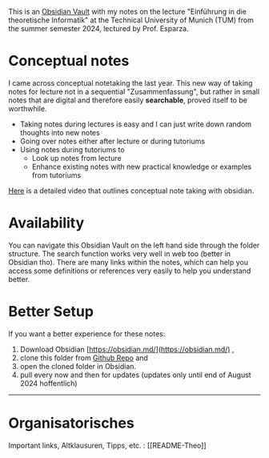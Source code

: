 This is an [Obsidian Vault](https://obsidian.md/) with my notes on the lecture "Einführung in die theoretische Informatik" at the Technical University of Munich (TUM) from the summer semester 2024, lectured by Prof. Esparza.

# Conceptual notes
I came across conceptual notetaking the last year. 
This new way of taking notes for lecture not in a sequential "Zusammenfassung", but rather in small notes that are digital and therefore easily **searchable**, proved itself to be worthwhile. 
- Taking notes during lectures is easy and I can just write down random thoughts into new notes
- Going over notes either after lecture or during tutoriums
- Using notes during tutoriums to
	- Look up notes from lecture
	- Enhance existing notes with new practical knowledge or examples from tutoriums

[Here](https://youtu.be/MYJsGksojms?si=1GGNhKgnRy3egEA4) is a detailed video that outlines conceptual note taking with obsidian.


# Availability
You can navigate this Obsidian Vault on the left hand side through the folder structure.
The search function works very well in web too (better in Obsidian tho).
There are many links within the notes, which can help you access some definitions or references very easily to help you understand better.

# Better Setup
If you want a better experience for these notes:
1. Download Obsidian [https://obsidian.md/](https://obsidian.md/) ,
2. clone this folder from [Github Repo](https://github.com/alKerim/TheoVault) and
4. open the cloned folder in Obsidian.
5. pull every now and then for updates (updates only until end of August 2024 hoffentlich)


_____

# Organisatorisches
Important links, Altklausuren, Tipps, etc. : [[README-Theo]]
